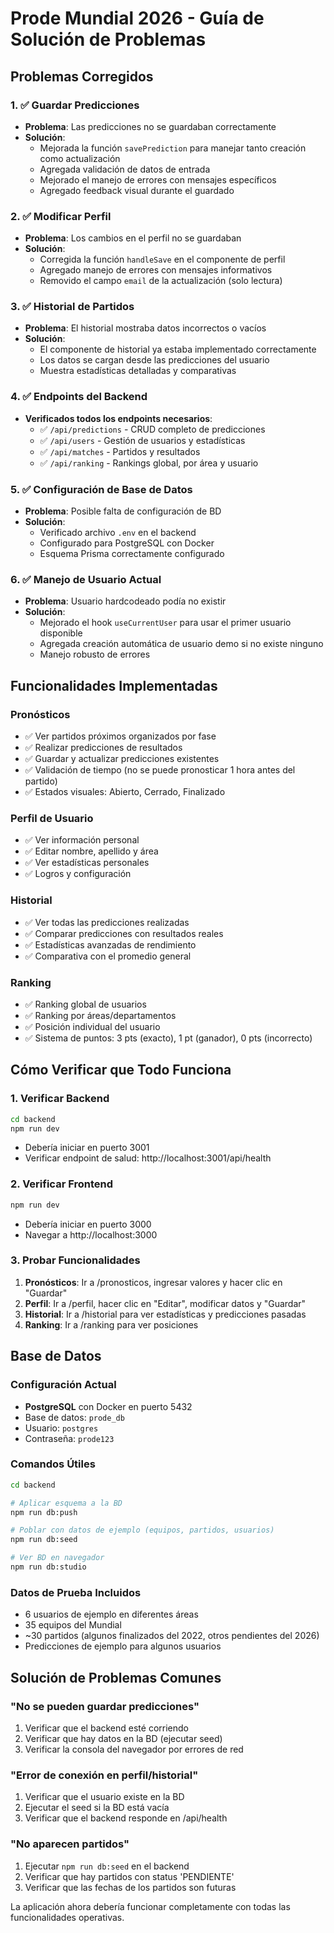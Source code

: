 # Prode Mundial 2026 - Guía de Solución de Problemas

## Problemas Corregidos

### 1. ✅ Guardar Predicciones
- **Problema**: Las predicciones no se guardaban correctamente
- **Solución**: 
  - Mejorada la función `savePrediction` para manejar tanto creación como actualización
  - Agregada validación de datos de entrada
  - Mejorado el manejo de errores con mensajes específicos
  - Agregado feedback visual durante el guardado

### 2. ✅ Modificar Perfil
- **Problema**: Los cambios en el perfil no se guardaban
- **Solución**:
  - Corregida la función `handleSave` en el componente de perfil
  - Agregado manejo de errores con mensajes informativos
  - Removido el campo `email` de la actualización (solo lectura)

### 3. ✅ Historial de Partidos
- **Problema**: El historial mostraba datos incorrectos o vacíos
- **Solución**:
  - El componente de historial ya estaba implementado correctamente
  - Los datos se cargan desde las predicciones del usuario
  - Muestra estadísticas detalladas y comparativas

### 4. ✅ Endpoints del Backend
- **Verificados todos los endpoints necesarios**:
  - ✅ `/api/predictions` - CRUD completo de predicciones
  - ✅ `/api/users` - Gestión de usuarios y estadísticas
  - ✅ `/api/matches` - Partidos y resultados
  - ✅ `/api/ranking` - Rankings global, por área y usuario

### 5. ✅ Configuración de Base de Datos
- **Problema**: Posible falta de configuración de BD
- **Solución**:
  - Verificado archivo `.env` en el backend
  - Configurado para PostgreSQL con Docker
  - Esquema Prisma correctamente configurado

### 6. ✅ Manejo de Usuario Actual
- **Problema**: Usuario hardcodeado podía no existir
- **Solución**:
  - Mejorado el hook `useCurrentUser` para usar el primer usuario disponible
  - Agregada creación automática de usuario demo si no existe ninguno
  - Manejo robusto de errores

## Funcionalidades Implementadas

### Pronósticos
- ✅ Ver partidos próximos organizados por fase
- ✅ Realizar predicciones de resultados
- ✅ Guardar y actualizar predicciones existentes
- ✅ Validación de tiempo (no se puede pronosticar 1 hora antes del partido)
- ✅ Estados visuales: Abierto, Cerrado, Finalizado

### Perfil de Usuario
- ✅ Ver información personal
- ✅ Editar nombre, apellido y área
- ✅ Ver estadísticas personales
- ✅ Logros y configuración

### Historial
- ✅ Ver todas las predicciones realizadas
- ✅ Comparar predicciones con resultados reales
- ✅ Estadísticas avanzadas de rendimiento
- ✅ Comparativa con el promedio general

### Ranking
- ✅ Ranking global de usuarios
- ✅ Ranking por áreas/departamentos
- ✅ Posición individual del usuario
- ✅ Sistema de puntos: 3 pts (exacto), 1 pt (ganador), 0 pts (incorrecto)

## Cómo Verificar que Todo Funciona

### 1. Verificar Backend
```bash
cd backend
npm run dev
```
- Debería iniciar en puerto 3001
- Verificar endpoint de salud: http://localhost:3001/api/health

### 2. Verificar Frontend  
```bash
npm run dev
```
- Debería iniciar en puerto 3000
- Navegar a http://localhost:3000

### 3. Probar Funcionalidades
1. **Pronósticos**: Ir a /pronosticos, ingresar valores y hacer clic en "Guardar"
2. **Perfil**: Ir a /perfil, hacer clic en "Editar", modificar datos y "Guardar"
3. **Historial**: Ir a /historial para ver estadísticas y predicciones pasadas
4. **Ranking**: Ir a /ranking para ver posiciones

## Base de Datos

### Configuración Actual
- **PostgreSQL** con Docker en puerto 5432
- Base de datos: `prode_db`
- Usuario: `postgres`
- Contraseña: `prode123`

### Comandos Útiles
```bash
cd backend

# Aplicar esquema a la BD
npm run db:push

# Poblar con datos de ejemplo (equipos, partidos, usuarios)
npm run db:seed

# Ver BD en navegador
npm run db:studio
```

### Datos de Prueba Incluidos
- 6 usuarios de ejemplo en diferentes áreas
- 35 equipos del Mundial
- ~30 partidos (algunos finalizados del 2022, otros pendientes del 2026)
- Predicciones de ejemplo para algunos usuarios

## Solución de Problemas Comunes

### "No se pueden guardar predicciones"
1. Verificar que el backend esté corriendo
2. Verificar que hay datos en la BD (ejecutar seed)
3. Verificar la consola del navegador por errores de red

### "Error de conexión en perfil/historial"
1. Verificar que el usuario existe en la BD
2. Ejecutar el seed si la BD está vacía
3. Verificar que el backend responde en /api/health

### "No aparecen partidos"
1. Ejecutar `npm run db:seed` en el backend
2. Verificar que hay partidos con status 'PENDIENTE'
3. Verificar que las fechas de los partidos son futuras

La aplicación ahora debería funcionar completamente con todas las funcionalidades operativas.
